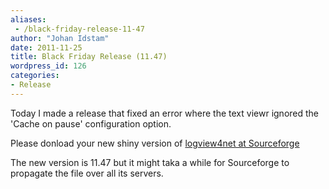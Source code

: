 ```yaml
---
aliases:
 - /black-friday-release-11-47
author: "Johan Idstam"
date: 2011-11-25
title: Black Friday Release (11.47)
wordpress_id: 126
categories:
- Release
---
```


Today I made a release that fixed an error where the text viewr ignored the 'Cache on pause' configuration option.

Please donload your new shiny version of [logview4net at Sourceforge](http://goo.gl/P3IGcH)

The new version is 11.47 but it might taka a while for Sourceforge to propagate the file over all its servers.

